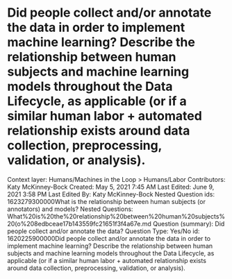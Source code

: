 # Did people collect and/or annotate the data in order to implement machine learning? Describe the relationship between human subjects and machine learning models throughout the Data Lifecycle, as applicable (or if a similar human labor + automated relationship exists around data collection, preprocessing, validation, or analysis).

Context layer: Humans/Machines in the Loop > Humans/Labor
Contributors: Katy McKinney-Bock
Created: May 5, 2021 7:45 AM
Last Edited: June 9, 2021 3:58 PM
Last Edited By: Katy McKinney-Bock
Nested Question ids: 1623279300000What is the relationship between human subjects (or annotators) and models?
Nested Questions: What%20is%20the%20relationship%20between%20human%20subjects%20(o%208edbceae17b143559fc21651f3f4a67e.md
Question (summary): Did people collect and/or annotate the data?
Question Type: Yes/No
id: 1620225900000Did people collect and/or annotate the data in order to implement machine learning? Describe the relationship between human subjects and machine learning models throughout the Data Lifecycle, as applicable (or if a similar human labor + automated relationship exists around data collection, preprocessing, validation, or analysis).